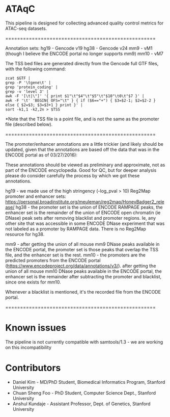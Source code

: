 ATAqC
===================================================


This pipeline is designed for collecting advanced quality control metrics for ATAC-seq datasets.


===================================================

Annotation sets:
hg19 - Gencode v19
hg38 - Gencode v24
mm9 - vM1 (though I believe the ENCODE portal no longer supports mm9)
mm10 - vM7

The TSS bed files are generated directly from the Gencode full GTF files, with the following command:

```
zcat $GTF | 
grep -P '\tgene\t' | 
grep 'protein_coding' | 
grep -v 'level 3' | 
awk -F '[\t|\"]' '{ print $1"\t"$4"\t"$5"\t"$10"\t0\t"$7 }' | 
awk -F '\t' 'BEGIN{ OFS="\t" } { if ($6=="+") { $3=$2-1; $2=$2-2 } else { $2=$3; $3=$3+1 } print }' |
sort -k1,1 -k2,2n > $TSS
```

*Note that the TSS file is a point file, and is not the same as the promoter file (described below).

===================================================

The promoter/enhancer annotations are a little trickier (and likely should be updated, given that the annotations are based off the data that was in the ENCODE portal as of 03/27/2016):

These annotations should be viewed as preliminary and approximate, not as part of the ENCODE encyclopedia. Good for QC, but for deeper analysis please do consider carefully the process by which we got these annotations.

hg19 - we made use of the high stringency (-log_pval > 10) Reg2Map promoter and enhancer sets: https://personal.broadinstitute.org/meuleman/reg2map/HoneyBadger2_release/
hg38 - the promoter set is the union of ENCODE RAMPAGE peaks, the enhancer set is the remainder of the union of ENCODE open chromatin (ie DNase) peak sets after removing blacklist and promoter regions. Ie, any other site that was accessible in some ENCODE DNase experiment that was not labeled as a promoter by RAMPAGE data. There is no Reg2Map resource for hg38.

mm9 - after getting the union of all mouse mm9 DNase peaks available in the ENCODE portal, the promoter set is those peaks that overlap the TSS file, and the enhancer set is the rest.
mm10 - the promoters are the predicted promoters from the ENCODE portal (https://www.encodeproject.org/data/annotations/v3/). after getting the union of all mouse mm10 DNase peaks available in the ENCODE portal,  the enhancer set is the remainder after subtracting the promoter and blacklist, since one exists for mm10.

Whenever a blacklist is mentioned, it's the recorded file from the ENCODE portal.

===================================================

# Known issues
The pipeline is not currently compatible with samtools/1.3 - we are working on this incompatibility


# Contributors

* Daniel Kim - MD/PhD Student, Biomedical Informatics Program, Stanford University
* Chuan Sheng Foo - PhD Student, Computer Science Dept., Stanford University
* Anshul Kundaje - Assistant Professor, Dept. of Genetics, Stanford University
